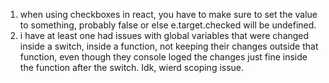 1. when using checkboxes in react, you have to make sure to set the value to something, probably false or else e.target.checked will be undefined.
2. i have at least one had issues with global variables that were changed inside a switch, inside a function, not keeping their changes outside that function, even though they console loged the changes just fine inside the function after the switch. Idk, wierd scoping issue.
